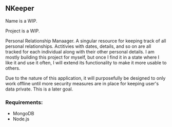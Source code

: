 ## NKeeper

Name is a WIP.

Project is a WIP.

Personal Relationship Manaager. A singular resource for keeping track of all personal relationships. Actitivies with dates, details, and so on are all tracked for each individual along with their other personal details. I am mostly building this project for myself, but once I find it in a state where I like it and use it often, I will extend its functionality to make it more usable to others.

Due to the nature of this application, it will purposefully be designed to only work offline until more security measures are in place for keeping user's data private. This is a later goal. 

### Requirements:
* MongoDB
* Node.js
